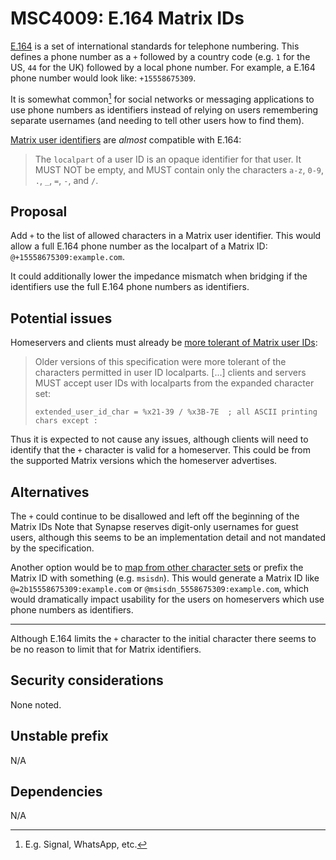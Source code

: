 # MSC4009: E.164 Matrix IDs

[E.164](https://www.itu.int/rec/T-REC-E.164) is a set of international standards
for telephone numbering. This defines a phone number as a `+` followed by a country
code (e.g. `1` for the US, `44` for the UK) followed by a local phone number.
For example, a E.164 phone number would look like: `+15558675309`.

It is somewhat common[^1] for social networks or messaging applications to use phone
numbers as identifiers instead of relying on users remembering separate usernames
(and needing to tell other users how to find them).

[Matrix user identifiers](https://spec.matrix.org/v1.6/appendices/#user-identifiers)
are *almost* compatible with E.164:

> The `localpart` of a user ID is an opaque identifier for that user. It MUST NOT
> be empty, and MUST contain only the characters `a-z`, `0-9`, `.`, `_`, `=`, `-`,
> and `/`.

## Proposal

Add `+` to the list of allowed characters in a Matrix user identifier. This would
allow a full E.164 phone number as the localpart of a Matrix ID: `@+15558675309:example.com`.

It could additionally lower the impedance mismatch when bridging if the identifiers
use the full E.164 phone numbers as identifiers.

## Potential issues

Homeservers and clients must already be
[more tolerant of Matrix user IDs](https://spec.matrix.org/v1.6/appendices/#historical-user-ids):

> Older versions of this specification were more tolerant of the characters
> permitted in user ID localparts. [...] clients and servers MUST accept user IDs
> with localparts from the expanded character set:
>
> `extended_user_id_char = %x21-39 / %x3B-7E  ; all ASCII printing chars except :`

Thus it is expected to not cause any issues, although clients will need to identify
that the `+` character is valid for a homeserver. This could be from the supported
Matrix versions which the homeserver advertises.

## Alternatives

The `+` could continue to be disallowed and left off the beginning of the Matrix
IDs Note that Synapse reserves digit-only usernames for guest users, although this
seems to be an implementation detail and not mandated by the specification.

Another option would be to [map from other character sets](https://spec.matrix.org/v1.6/appendices/#mapping-from-other-character-sets)
or prefix the Matrix ID with something (e.g. `msisdn`).
This would generate a Matrix ID like `@=2b15558675309:example.com` or
`@msisdn_5558675309:example.com`, which would dramatically impact usability
for the users on homeservers which use phone numbers as identifiers.

----

Although E.164 limits the `+` character to the initial character there seems to
be no reason to limit that for Matrix identifiers.

## Security considerations

None noted.

## Unstable prefix

N/A

## Dependencies

N/A

[^1]: E.g. Signal, WhatsApp, etc.
